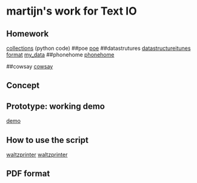 # martijn's work for Text IO 

## Homework
[collections]() (python code)
##poe
[poe](poe.md)
##datastrutures
[datastructureitunes](datastructureitunes.pv)
[format](format.py)
[my_data](my_data.py)
##phonehome
[phonehome](phonehome.md)

##cowsay
[cowsay](cowsay.md)

## Concept
[]()

## Prototype: working demo
[demo](a1af.mov)


## How to use the script
[waltzprinter](waltzprinter.py)
[waltzprinter](waltzprinter.md)


## PDF format